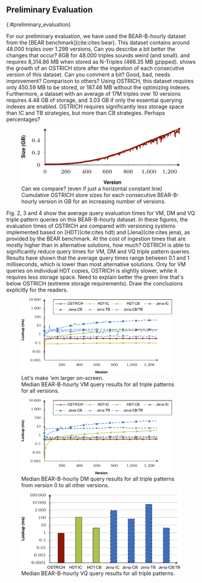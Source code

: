 ## Preliminary Evaluation
{:#preliminary_evaluation}

For our preliminary evaluation, we have used the BEAR-B-hourly dataset from the [BEAR benchmark](cite:cites bear).
This dataset contains around 48.000 triples over 1.299 versions,
<span class="comment" data-author="RV">Can you describe a bit better the changes that occur? 8GB for 48.000 triples sounds weird (and small).</span>
and requires 8,314.86 MB when stored as N-Triples (466.35 MB gzipped).
[](#results-ostrich-ingestion-size-bearb-hourly) shows the growth of an OSTRICH store after the ingestion of each consecutive version of this dataset.
<span class="comment" data-author="RV">Can you comment a bit? Good, bad, needs improvement? Comparison to others?</span>
Using OSTRICH, this dataset requires only 450.59 MB to be stored, or 187.46 MB without the optimizing indexes.
Furthermore, a dataset with an average of 17M triples over 10 versions requires 4.48 GB of storage,
and 3.03 GB if only the essential querying indexes are enabled.
OSTRICH requires significantly less storage space than IC and TB strategies, but more than CB strategies.
<span class="comment" data-author="RV">Perhaps percentages?</span>

<figure id="results-ostrich-ingestion-size-bearb-hourly">
<img src="img/results-ostrich-ingestion-size-bearb-hourly.svg" alt="[bear-b-hourly ostrich ingestion sizes]" height="150em">
<span class="comment" data-author="RV">Can we compare? (even if just a horizontal constant line)</span>
<figcaption markdown="block">
Cumulative OSTRICH store sizes for each consecutive BEAR-B-hourly version in GB for an increasing number of versions.
</figcaption>
</figure>

Fig. 2, 3 and 4 show the average query evaluation times for VM, DM and VQ triple pattern queries on this BEAR-B-hourly dataset.
In these figures, the evaluation times of OSTRICH are compared with versioning systems implemented based on [HDT](cite:cites hdt) and [Jena](cite:cites jena),
as provided by the BEAR benchmark.
At the cost of ingestion times that are mostly higher than in alternative solutions,
<span class="comment" data-author="RV">how much?</span>
OSTRICH is able to significantly reduce query times for VM, DM and VQ triple pattern queries.
Results have shown that the average query times range between 0.1 and 1 milliseconds,
which is lower than most alternative solutions.
Only for VM queries on individual HDT copies, OSTRICH is slightly slower, while it requires less storage space.
<span class="comment" data-author="RV">Need to explain better the green line that's below OSTRICH (extreme storage requirements). Draw the conclusions explicitly for the readers.</span>

<figure id="results-bearb-hourly-vm-sumary">
<img src="img/results_bearb-hourly-vm-summary.svg" alt="[bear-b-hourly vm]" height="200em">
<span class="comment" data-author="RV">Let's make 'em larger on-screen.</span>
<figcaption markdown="block">
Median BEAR-B-hourly VM query results for all triple patterns for all versions.
</figcaption>
</figure>

<figure id="results-bearb-hourly-dm-summary">
<img src="img/results_bearb-hourly-dm-summary.svg" alt="[bear-b-hourly dm]" height="200em">
<figcaption markdown="block">
Median BEAR-B-hourly DM query results for all triple patterns from version 0 to all other versions.
</figcaption>
</figure>

<figure id="results-bearb-hourly-vq-summary">
<img src="img/results_bearb-hourly-vq-summary.svg" alt="[bear-b-hourly vq]" height="200em">
<figcaption markdown="block">
Median BEAR-B-hourly VQ query results for all triple patterns.
</figcaption>
</figure>
